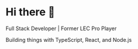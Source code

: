 
# Hi there 👋

Full Stack Developer | Former LEC Pro Player

Building things with TypeScript, React, and Node.js
